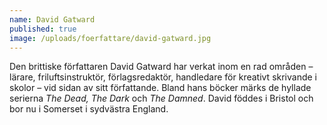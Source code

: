 ```yaml
---
name: David Gatward
published: true
image: /uploads/foerfattare/david-gatward.jpg
---
```

Den brittiske författaren David Gatward har verkat inom en rad områden – lärare, friluftsinstruktör, förlagsredaktör, handledare för kreativt skrivande i skolor – vid sidan av sitt författande. Bland hans böcker märks de hyllade serierna _The Dead, The Dark_ och _The Damned_. David föddes i Bristol och bor nu i Somerset i sydvästra England.
